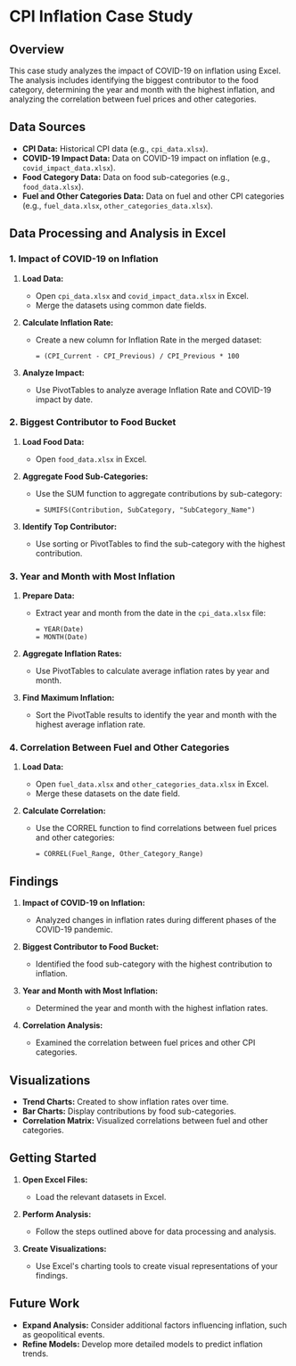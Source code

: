 # CPI Inflation Case Study

## Overview

This case study analyzes the impact of COVID-19 on inflation using Excel. The analysis includes identifying the biggest contributor to the food category, determining the year and month with the highest inflation, and analyzing the correlation between fuel prices and other categories.

## Data Sources

- **CPI Data:** Historical CPI data (e.g., `cpi_data.xlsx`).
- **COVID-19 Impact Data:** Data on COVID-19 impact on inflation (e.g., `covid_impact_data.xlsx`).
- **Food Category Data:** Data on food sub-categories (e.g., `food_data.xlsx`).
- **Fuel and Other Categories Data:** Data on fuel and other CPI categories (e.g., `fuel_data.xlsx`, `other_categories_data.xlsx`).

## Data Processing and Analysis in Excel

### 1. Impact of COVID-19 on Inflation

1. **Load Data:**
   - Open `cpi_data.xlsx` and `covid_impact_data.xlsx` in Excel.
   - Merge the datasets using common date fields.

2. **Calculate Inflation Rate:**
   - Create a new column for Inflation Rate in the merged dataset:
     ```excel
     = (CPI_Current - CPI_Previous) / CPI_Previous * 100
     ```

3. **Analyze Impact:**
   - Use PivotTables to analyze average Inflation Rate and COVID-19 impact by date.

### 2. Biggest Contributor to Food Bucket

1. **Load Food Data:**
   - Open `food_data.xlsx` in Excel.

2. **Aggregate Food Sub-Categories:**
   - Use the SUM function to aggregate contributions by sub-category:
     ```excel
     = SUMIFS(Contribution, SubCategory, "SubCategory_Name")
     ```

3. **Identify Top Contributor:**
   - Use sorting or PivotTables to find the sub-category with the highest contribution.

### 3. Year and Month with Most Inflation

1. **Prepare Data:**
   - Extract year and month from the date in the `cpi_data.xlsx` file:
     ```excel
     = YEAR(Date)
     = MONTH(Date)
     ```

2. **Aggregate Inflation Rates:**
   - Use PivotTables to calculate average inflation rates by year and month.

3. **Find Maximum Inflation:**
   - Sort the PivotTable results to identify the year and month with the highest average inflation rate.

### 4. Correlation Between Fuel and Other Categories

1. **Load Data:**
   - Open `fuel_data.xlsx` and `other_categories_data.xlsx` in Excel.
   - Merge these datasets on the date field.

2. **Calculate Correlation:**
   - Use the CORREL function to find correlations between fuel prices and other categories:
     ```excel
     = CORREL(Fuel_Range, Other_Category_Range)
     ```

## Findings

1. **Impact of COVID-19 on Inflation:**
   - Analyzed changes in inflation rates during different phases of the COVID-19 pandemic.

2. **Biggest Contributor to Food Bucket:**
   - Identified the food sub-category with the highest contribution to inflation.

3. **Year and Month with Most Inflation:**
   - Determined the year and month with the highest inflation rates.

4. **Correlation Analysis:**
   - Examined the correlation between fuel prices and other CPI categories.

## Visualizations

- **Trend Charts:** Created to show inflation rates over time.
- **Bar Charts:** Display contributions by food sub-categories.
- **Correlation Matrix:** Visualized correlations between fuel and other categories.

## Getting Started

1. **Open Excel Files:**
   - Load the relevant datasets in Excel.

2. **Perform Analysis:**
   - Follow the steps outlined above for data processing and analysis.

3. **Create Visualizations:**
   - Use Excel's charting tools to create visual representations of your findings.

## Future Work

- **Expand Analysis:** Consider additional factors influencing inflation, such as geopolitical events.
- **Refine Models:** Develop more detailed models to predict inflation trends.


